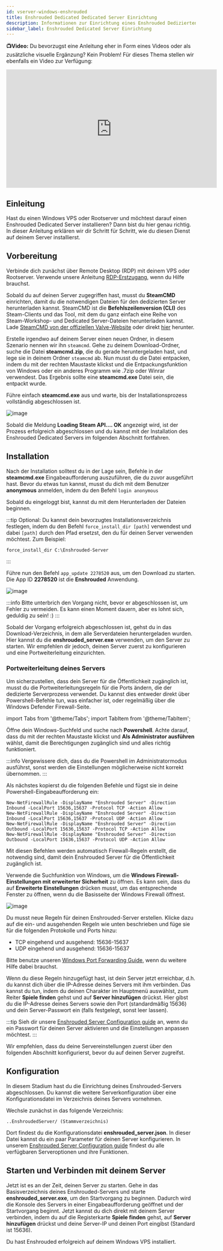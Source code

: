 ```yaml
---
id: vserver-windows-enshrouded
title: Enshrouded Dedicated Dedicated Server Einrichtung
description: Informationen zur Einrichtung eines Enshrouded Dedizierten Servers auf einem vServer/Rootserver - ZAP-Hosting.com Dokumentation
sidebar_label: Enshrouded Dedicated Server Einrichtung
---
```


**📺Video:** Du bevorzugst eine Anleitung eher in Form eines Videos oder als zusätzliche visuelle Ergänzung? Kein Problem! Für dieses Thema stellen wir ebenfalls ein Video zur Verfügung: 

<iframe width="560" height="315" src="https://www.youtube.com/embed/cxhqHt2DYjQ" title="YouTube video player" frameborder="0" allow="accelerometer; autoplay; clipboard-write; encrypted-media; gyroscope; picture-in-picture" allowfullscreen></iframe>

## Einleitung

Hast du einen Windows VPS oder Rootserver und möchtest darauf einen Enshrouded Dedicated Server installieren? Dann bist du hier genau richtig. In dieser Anleitung erklären wir dir Schritt für Schritt, wie du diesen Dienst auf deinem Server installierst.

## Vorbereitung

Verbinde dich zunächst über Remote Desktop (RDP) mit deinem VPS oder Rootserver. Verwende unsere Anleitung [RDP-Erstzugang](vserver-windows-userdp.md), wenn du Hilfe brauchst.

Sobald du auf deinen Server zugegriffen hast, musst du **SteamCMD** einrichten, damit du die notwendigen Dateien für den dedizierten Server herunterladen kannst. SteamCMD ist die **Befehlszeilenversion (CLI)** des Steam-Clients und das Tool, mit dem du ganz einfach eine Reihe von Steam-Workshop- und Dedicated Server-Dateien herunterladen kannst. Lade [SteamCMD von der offiziellen Valve-Website](https://developer.valvesoftware.com/wiki/SteamCMD) oder direkt [hier](https://steamcdn-a.akamaihd.net/client/installer/steamcmd.zip) herunter.

Erstelle irgendwo auf deinem Server einen neuen Ordner, in diesem Szenario nennen wir ihn `steamcmd`. Gehe zu deinem Download-Ordner, suche die Datei **steamcmd.zip**, die du gerade heruntergeladen hast, und lege sie in deinem Ordner `steamcmd` ab. Nun musst du die Datei entpacken, indem du mit der rechten Maustaste klickst und die Entpackungsfunktion von Windows oder ein anderes Programm wie .7zip oder Winrar verwendest. Das Ergebnis sollte eine **steamcmd.exe** Datei sein, die entpackt wurde.

Führe einfach **steamcmd.exe** aus und warte, bis der Installationsprozess vollständig abgeschlossen ist.

![image](https://github.com/zaphosting/docs/assets/42719082/ffb8e8a1-26e3-4d16-9baf-938e17ec1613)

Sobald die Meldung **Loading Steam API.... OK** angezeigt wird, ist der Prozess erfolgreich abgeschlossen und du kannst mit der Installation des Enshrouded Dedicated Servers im folgenden Abschnitt fortfahren.

## Installation

Nach der Installation solltest du in der Lage sein, Befehle in der **steamcmd.exe** Eingabeaufforderung auszuführen, die du zuvor ausgeführt hast. Bevor du etwas tun kannst, musst du dich mit dem Benutzer **anonymous** anmelden, indem du den Befehl `login anonymous`

Sobald du eingeloggt bist, kannst du mit dem Herunterladen der Dateien beginnen. 

:::tip
Optional: Du kannst dein bevorzugtes Installationsverzeichnis festlegen, indem du den Befehl `force_install_dir [path]` verwendest und dabei `[path]` durch den Pfad ersetzst, den du für deinen Server verwenden möchtest. Zum Beispiel: 
```
force_install_dir C:\Enshrouded-Server
```
:::

Führe nun den Befehl `app_update 2278520` aus, um den Download zu starten. Die App ID **2278520** ist die **Enshrouded** Anwendung.

![image](https://github.com/zaphosting/docs/assets/42719082/29931eec-fd19-4806-88dc-69e585e42370)

:::info
Bitte unterbrich den Vorgang nicht, bevor er abgeschlossen ist, um Fehler zu vermeiden. Es kann einen Moment dauern, aber es lohnt sich, geduldig zu sein! :)
:::

Sobald der Vorgang erfolgreich abgeschlossen ist, gehst du in das Download-Verzeichnis, in dem alle Serverdateien heruntergeladen wurden. Hier kannst du die **enshrouded_server.exe** verwenden, um den Server zu starten. Wir empfehlen dir jedoch, deinen Server zuerst zu konfigurieren und eine Portweiterleitung einzurichten.

### Portweiterleitung deines Servers

Um sicherzustellen, dass dein Server für die Öffentlichkeit zugänglich ist, musst du die Portweiterleitungsregeln für die Ports ändern, die der dedizierte Serverprozess verwendet. Du kannst dies entweder direkt über Powershell-Befehle tun, was einfacher ist, oder regelmäßig über die Windows Defender Firewall-Seite.

import Tabs from '@theme/Tabs';
import TabItem from '@theme/TabItem';

<Tabs>
<TabItem value="powershell" label="Über Powershell" default>

Öffne dein Windows-Suchfeld und suche nach **Powershell**. Achte darauf, dass du mit der rechten Maustaste klickst und **Als Administrator ausführen** wählst, damit die Berechtigungen zugänglich sind und alles richtig funktioniert.

:::info
Vergewissere dich, dass du die Powershell im Administratormodus ausführst, sonst werden die Einstellungen möglicherweise nicht korrekt übernommen.
:::

Als nächstes kopierst du die folgenden Befehle und fügst sie in deine Powershell-Eingabeaufforderung ein:
```
New-NetFirewallRule -DisplayName "Enshrouded Server" -Direction Inbound -LocalPort 15636,15637 -Protocol TCP -Action Allow
New-NetFirewallRule -DisplayName "Enshrouded Server" -Direction Inbound -LocalPort 15636,15637 -Protocol UDP -Action Allow
New-NetFirewallRule -DisplayName "Enshrouded Server" -Direction Outbound -LocalPort 15636,15637 -Protocol TCP -Action Allow
New-NetFirewallRule -DisplayName "Enshrouded Server" -Direction Outbound -LocalPort 15636,15637 -Protocol UDP -Action Allow
```

Mit diesen Befehlen werden automatisch Firewall-Regeln erstellt, die notwendig sind, damit dein Enshrouded Server für die Öffentlichkeit zugänglich ist.

</TabItem>

<TabItem value="windefender" label="Über Windows Defender">

Verwende die Suchfunktion von Windows, um die **Windows Firewall-Einstellungen mit erweiterter Sicherheit** zu öffnen. Es kann sein, dass du auf **Erweiterte Einstellungen** drücken musst, um das entsprechende Fenster zu öffnen, wenn du die Basisseite der Windows Firewall öffnest.

![image](https://github.com/zaphosting/docs/assets/42719082/5fb9f943-7e51-4d8f-9df4-2f5ff60857d3)

Du musst neue Regeln für deinen Enshrouded-Server erstellen. Klicke dazu auf die ein- und ausgehenden Regeln wie unten beschrieben und füge sie für die folgenden Protokolle und Ports hinzu:
- TCP eingehend und ausgehend: 15636-15637
- UDP eingehend und ausgehend: 15636-15637

Bitte benutze unseren [Windows Port Forwarding Guide](vserver-windows-port.md), wenn du weitere Hilfe dabei brauchst.

</TabItem>
</Tabs>

Wenn du diese Regeln hinzugefügt hast, ist dein Server jetzt erreichbar, d.h. du kannst dich über die IP-Adresse deines Servers mit ihm verbinden. Das kannst du tun, indem du deinen Charakter im Hauptmenü auswählst, zum Reiter **Spiele finden** gehst und auf **Server hinzufügen** drückst. Hier gibst du die IP-Adresse deines Servers sowie den Port (standardmäßig 15636) und dein Server-Passwort ein (falls festgelegt, sonst leer lassen).

:::tip
Sieh dir unsere [Enshrouded Server Configuration guide](enshrouded-configuration.md) an, wenn du ein Passwort für deinen Server aktivieren und die Einstellungen anpassen möchtest.
:::

Wir empfehlen, dass du deine Servereinstellungen zuerst über den folgenden Abschnitt konfigurierst, bevor du auf deinen Server zugreifst.

## Konfiguration

In diesem Stadium hast du die Einrichtung deines Enshrouded-Servers abgeschlossen. Du kannst die weitere Serverkonfiguration über eine Konfigurationsdatei im Verzeichnis deines Servers vornehmen.

Wechsle zunächst in das folgende Verzeichnis:
```
..EnshroudedServer/ (Stammverzeichnis)
```

Dort findest du die Konfigurationsdatei **enshrouded_server.json**. In dieser Datei kannst du ein paar Parameter für deinen Server konfigurieren. In unserem [Enshrouded Server Configuration guide](enshrouded-configuration.md) findest du alle verfügbaren Serveroptionen und ihre Funktionen.

## Starten und Verbinden mit deinem Server

Jetzt ist es an der Zeit, deinen Server zu starten. Gehe in das Basisverzeichnis deines Enshrouded-Servers und starte **enshrouded_server.exe**, um den Startvorgang zu beginnen. Dadurch wird die Konsole des Servers in einer Eingabeaufforderung geöffnet und der Startvorgang beginnt. Jetzt kannst du dich direkt mit deinem Server verbinden, indem du auf die Registerkarte **Spiele finden** gehst, auf **Server hinzufügen** drückst und deine Server-IP und deinen Port eingibst (Standard ist 15636).

Du hast Enshrouded erfolgreich auf deinem Windows VPS installiert.